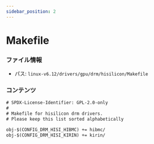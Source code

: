 ```yaml
---
sidebar_position: 2
---
```

# Makefile

### ファイル情報

- パス: `linux-v6.12/drivers/gpu/drm/hisilicon/Makefile`

### コンテンツ

```txt
# SPDX-License-Identifier: GPL-2.0-only
#
# Makefile for hisilicon drm drivers.
# Please keep this list sorted alphabetically

obj-$(CONFIG_DRM_HISI_HIBMC) += hibmc/
obj-$(CONFIG_DRM_HISI_KIRIN) += kirin/

```
